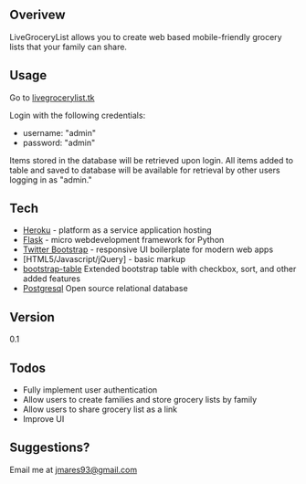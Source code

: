 ## Overivew
LiveGroceryList allows you to create web based mobile-friendly grocery lists that your family can share. 

## Usage
Go to [livegrocerylist.tk]

Login with the following credentials:

* username: "admin"
* password: "admin"

Items stored in the database will be retrieved upon login. All items added to table and saved to database will be available for retrieval by other users logging in as "admin."
## Tech
* [Heroku] - platform as a service application hosting
* [Flask] - micro webdevelopment framework for Python
* [Twitter Bootstrap] - responsive UI boilerplate for modern web apps
* [HTML5/Javascript/jQuery] - basic markup
* [bootstrap-table] Extended bootstrap table with checkbox, sort, and other added features
* [Postgresql] Open source relational database

## Version
0.1

## Todos
* Fully implement user authentication 
* Allow users to create families and store grocery lists by family
* Allow users to share grocery list as a link
* Improve UI
## Suggestions?
Email me at jmares93@gmail.com

[//]: # (These are reference links used in the body of this note and get stripped out when the markdown processor does it's job. There is no need to format nicely because it shouldn't be seen. Thanks SO - http://stackoverflow.com/questions/4823468/store-comments-in-markdown-syntax)


   [bootstrap-table]: <https://github.com/wenzhixin/bootstrap-table>
   [Flask]: <http://flask.pocoo.org/docs/0.10/>
   [Heroku]: <https://www.heroku.com/>
   [Twitter Bootstrap]: <http://twitter.github.com/bootstrap/>
   [Postgresql]: <http://www.postgresql.org/>
   [livegrocerylist.tk]: <http://livegrocerylist.tk>
  







